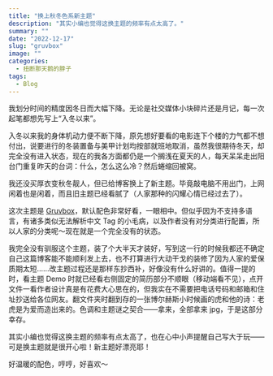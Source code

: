 ```yaml
---
title: "换上秋冬色系新主题"
description: "其实小编也觉得这换主题的频率有点太高了。"
summary: ""
date: "2022-12-17"
slug: "gruvbox"
image: ""
categories:
  - 扭断那天鹅的脖子
tags:
  - Blog
---
```


我划分时间的精度因冬日而大幅下降。无论是社交媒体小块碎片还是月记，每一次起笔都想先写上“入冬以来”。

入冬以来我的身体机动力便不断下降，原先想好要看的电影连下个楼的力气都不想付出，说要进行的冬装置备与美甲计划均按部就班地取消，虽然我很期待冬天，却完全没有进入状态，现在的我各方面都仍是一个搁浅在夏天的人，每天呆呆走出阳台门重复昨天的台词：什么，怎么这么冷？然后蜷缩回被窝。

我还没买厚衣变秋冬靓人，但已给博客换上了新主题。毕竟敲电脑不用出门，上网闲着也是闲着，而且旧主题已经看腻了（人家那种的闪耀心情已经过去了）。

这次主题是 [Gruvbox](https://github.com/schnerring/hugo-theme-gruvbox)，默认配色非常好看，一眼相中。但似乎因为不支持多语言，有诸多类似无法解析中文 Tag 的小毛病，以及作者没有对分类进行配置，所以人家的分类呢～现在就是一个完全没有的状态。

我完全没有驯服这个主题，装了个大半天才装好，写到这一行的时候我都还不确定自己这篇博客能不能顺利发上去，也不打算进行大动干戈的装修了因为人家的爱保质期太短……改主题过程还是那样东抄西补，好像没有什么好讲的。值得一提的时，看主题 Demo 时就已经看右侧固定的简历部分不顺眼（移动端看不见），点开文件一看作者设计真是有花费大心思在的，但我实在不需要把电话号码和邮箱和住址抄送给各位网友。翻文件夹时翻到存的一张博尔赫斯小时候画的虎和他的诗：老虎是为爱而造出来的。色调和主题谜之契合——拿来，全部拿来 jpg，于是这部分幸存。

其实小编也觉得这换主题的频率有点太高了，也在心中小声提醒自己写大于玩——可是换主题就是很开心啦！新主题好漂亮耶！

好温暖的配色，哼哼，好喜欢～
